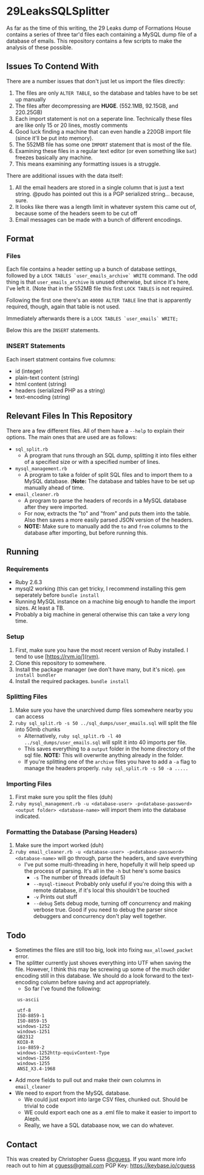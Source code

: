 # 29LeaksSQLSplitter
As far as the time of this writing, the 29 Leaks dump of Formations House contains a series of three tar'd
files each containing a MySQL dump file of a database of emails. This repository contains a few scripts to
make the analysis of these possible.

## Issues To Contend With
There are a number issues that don't just let us import the files directly:
1. The files are only `ALTER TABLE`, so the database and tables have to be set up manually
1. The files after decompressing are **HUGE**. (552.1MB, 92.15GB, and 220.25GB)
1. Each import statement is not on a seperate line. Technically these files are like only 15 or 20 lines, mostly comments
1. Good luck finding a machine that can even handle a 220GB import file (since it'll be put into memory).
1. The 552MB file has some one `IMPORT` statement that is most of the file.
1. Examining these files in a regular text editor (or even something like `bat`) freezes basically any machine.
1. This means examining any formatting issues is a struggle.

There are additional issues with the data itself:
1. All the email headers are stored in a single column that is just a text string. @pudo has pointed out this is a PGP serialized string... because, sure.
1. It looks like there was a length limit in whatever system this came out of, because some of the headers seem to be cut off
1. Email messages can be made with a bunch of different encodings.

## Format

### Files
Each file contains a header setting up a bunch of database settings, followed by a ```LOCK TABLES `user_emails_archive` WRITE``` command.
The odd thing is that `user_emails_archive` is unused otherwise, but since it's here, I've left it. (Note that in the 552MB file this
first `LOCK TABLES` is not required.

Following the first one there's an `40000 ALTER TABLE` line that is apparently required, though, again that table is not used.

Immediately afterwards there is a ```LOCK TABLES `user_emails` WRITE;```

Below this are the `INSERT` statements.

### INSERT Statements
Each insert statment contains five columns:
- id (integer)
- plain-text content (string)
- html content (string)
- headers (serialized PHP as a string)
- text-encoding (string)

## Relevant Files In This Repository
There are a few different files. All of them have a `--help` to explain their options.
The main ones that are used are as follows:
- `sql_split.rb`
  - A program that runs through an SQL dump, splitting it into files either of a specified size or with a specified number of lines.
- `mysql_management.rb`
  - A program to take a folder of split SQL files and to import them to a MySQL database. (**Note:** The database and tables have to be set up manually ahead of time.
- `email_cleaner.rb`
  - A program to parse the headers of records in a MySQL database after they were imported.
  - For now, extracts the "to" and "from" and puts them into the table. Also then saves a more easily parsed JSON version of the headers.
  - **NOTE:** Make sure to manually add the `to` and `from` columns to the database after importing, but before running this.

## Running

### Requirements
- Ruby 2.6.3
- mysql2 working (this can get tricky, I recommend installing this gem seperately before `bundle install`
- Running MySQL instance on a machine big enough to handle the import sizes. At least a TB.
- Probably a big machine in general otherwise this can take a *very* long time.

### Setup

1. First, make sure you have the most recent version of Ruby installed. I tend to use [https://rvm.io/](rvm).
1. Clone this repository to somewhere.
1. Install the package manager (we don't have many, but it's nice). `gem install bundler`
1. Install the required packages. `bundle install`

### Splitting Files
1. Make sure you have the unarchived dump files somewhere nearby you can access
1. `ruby sql_split.rb -s 50 ../sql_dumps/user_emails.sql` will split the file into 50mb chunks
   - Alternatively, `ruby sql_split.rb -l 40 ../sql_dumps/user_emails.sql` will split it into 40 imports per file.
   - This saves everything to a `output` folder in the home directory of the sql file. **NOTE:** This will overwrite anything already in the folder.
   - If you're splitting one of the `archive` files you have to add a `-a` flag to manage the headers properly. `ruby sql_split.rb -s 50 -a .....`

### Importing Files
1. First make sure you split the files (duh)
1. `ruby mysql_management.rb -u <database-user> -p<database-password> <output folder> <database-name>` will import them into the database indicated.

### Formatting the Database (Parsing Headers)
1. Make sure the import worked (duh)
1. `ruby email_cleaner.rb -u <database-user> -p<database-password> <database-name>` will go through, parse the headers, and save everything
   - I've put some multi-threading in here, hopefully it will help speed up the process of parsing. It's all in the `-h` but here's some basics
	 - `-s` The number of threads (default 5)
	 - `--mysql-timeout` Probably only useful if you're doing this with a remote database, if it's local this shouldn't be touched
	 - `-v` Prints out stuff
	 - `--debug` Sets debug mode, turning off concurrency and making verbose true. Good if you need to debug the parser since debuggers and concurrency don't play well together.

## Todo

- Sometimes the files are still too big, look into fixing `max_allowed_packet` error.
- The splitter currently just shoves everything into UTF when saving the file. However, I think this may be screwing up some of the much older encoding still in this database. We should do a look forward to the text-encoding column before saving and act appropriately.
  - So far I've found the following:
```
    us-ascii

	utf-8
	ISO-8859-1
	ISO-8859-15
	windows-1252
	windows-1251
	GB2312
	KOI8-R
	iso-8859-2
	windows-1252http-equivContent-Type
	windows-1256
	windows-1255
	ANSI_X3.4-1968
```
- Add more fields to pull out and make their own columns in `email_cleaner`
- We need to export from the MySQL database.
  - We could just export into large CSV files, chunked out. Should be trivial to code
  - WE could export each one as a .eml file to make it easier to import to Aleph.
  - Really, we have a SQL databaase now, we can do whatever.

## Contact
This was created by Christopher Guess [@cguess](https://www.twitter.com/cguess).
If you want more info reach out to him at [cguess@gmail.com](mailto:cguess@gmail.com)
PGP Key: https://keybase.io/cguess
